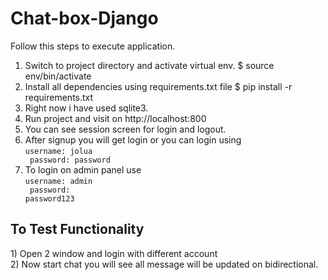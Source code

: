 # Chat-box-Django

Follow this steps to execute application.
<br>
1) Switch to project directory and activate virtual env.
$ source env/bin/activate
2) Install all dependencies using requirements.txt file
$ pip install -r requirements.txt
3) Right now i have used sqlite3.
4) Run project and visit on
http://localhost:800
5) You can see session screen for login and logout.
6) After signup you will get login or you can login using<br>
   <code>username: jolua<br>
   password: password</code>
7) To login on admin panel use <br>
<code>username: admin<br>
password: password123</code>

<h2>To Test Functionality</h2>
1) Open 2 window and login with different account<br>
2) Now start chat you will see all message will be updated on bidirectional.
